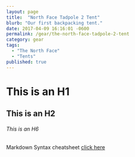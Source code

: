 ```yaml
---
layout: page
title:  "North Face Tadpole 2 Tent"
blurb: "Our first backpacking tent."
date: 2017-04-09 16:16:01 -0600
permalink: /gear/the-north-face-tadpole-2-tent
category: gear
tags:
  - "The North Face"
  - "Tents"
published: true
---
```


# This is an H1

## This is an H2

###### This is an H6

Markdown Syntax cheatsheet [click here](https://help.ghost.org/hc/en-us/articles/224410728-Markdown-Guide)
